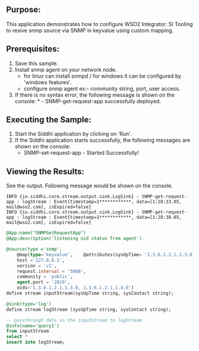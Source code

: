 

## Purpose:
This application demonstrates how to configure WSO2 Integrator: SI Tooling to resive snmp source via SNMP in keyvalue using custom mapping.

## Prerequisites:
1. Save this sample.
2. Install snmp agent on your network node.
    * for linux can install snmpd / for windows it can be configured by 'windows features'.
    * configure snmp agent ex:- community string, port, user access.
3. If there is no syntax error, the following message is shown on the console:
       * - SNMP-get-request-app successfully deployed.

## Executing the Sample:
1. Start the Siddhi application by clicking on 'Run'.
2. If the Siddhi application starts successfully, the following messages are shown on the console:
    * SNMP-set-request-app - Started Successfully!


## Viewing the Results:
See the output. Following message would be shown on the console.
```
INFO {io.siddhi.core.stream.output.sink.LogSink} - SNMP-get-request-app : logStream : Event{timestamp=1************, data=[1:28:33.05, mail@wso2.com], isExpired=false}
INFO {io.siddhi.core.stream.output.sink.LogSink} - SNMP-get-request-app : logStream : Event{timestamp=1************, data=[1:28:38.05, mail@wso2.com], isExpired=false}
```


```sql
@App:name("SNMPGetRequestApp")
@App:description('listening oid status from agent')

@source(type ='snmp',
    @map(type='keyvalue',    @attributes(sysUpTime= '1.3.6.1.2.1.1.3.0', sysContact = '1.3.6.1.2.1.1.4.0') ),
    host ='127.0.0.1',
    version = 'v1',
    request.interval = '5000',
    community = 'public',
    agent.port = '2019',
    oids='1.3.6.1.2.1.1.3.0, 1.3.6.1.2.1.1.4.0')
define stream inputStream(sysUpTime string, sysContact string);

@sink(type='log')
define stream logStream (sysUpTime string, sysContact string);

-- passthrough data in the inputStream to logStream
@info(name='query1')
from inputStream
select *
insert into logStream;
```